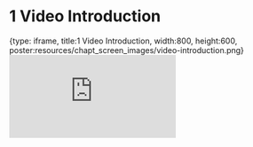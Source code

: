 # 1 Video Introduction
 
{type: iframe, title:1 Video Introduction, width:800, height:600, poster:resources/chapt_screen_images/video-introduction.png}
![](https://hutchdatascience.org/NIH_Data_Sharing/video-introduction.html)
 

 
